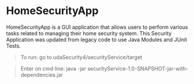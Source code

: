 # HomeSecurityApp
 HomeSecurityApp is a GUI application that allows users to perform various tasks 
 related to managing their home security system. 
 This Security Application was updated from legacy code to use Java Modules and JUnit Tests.
 >To run: go to udaSecurity4/securityService/target
 
 >Enter on cmd line: java -jar securityService-1.0-SNAPSHOT-jar-with-dependencies.jar

 
